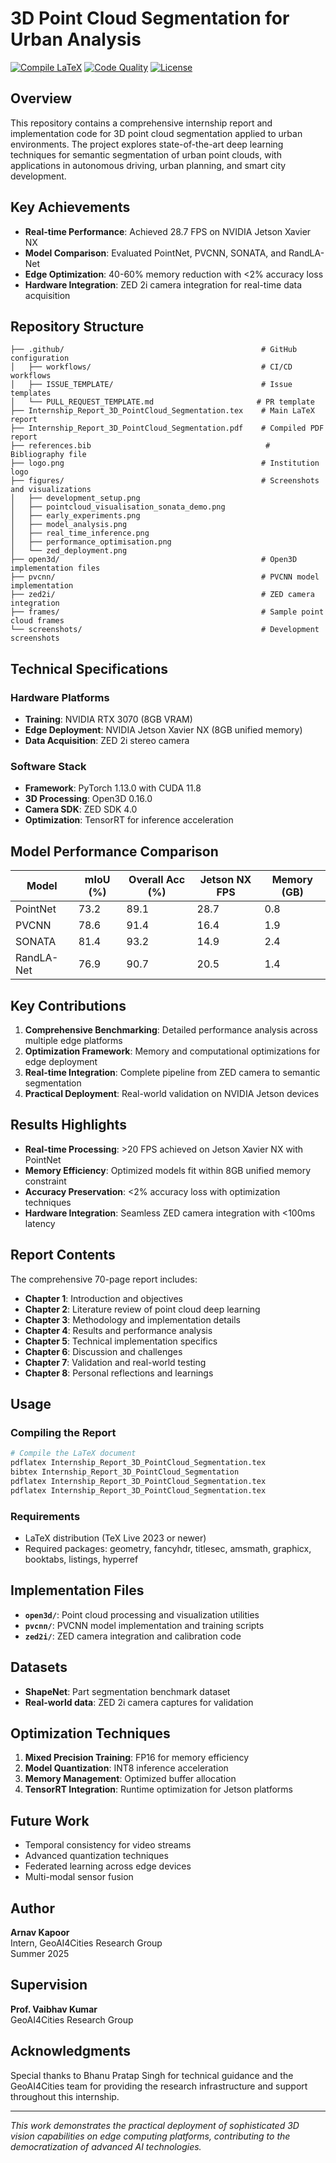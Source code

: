 # 3D Point Cloud Segmentation for Urban Analysis

[![Compile LaTeX](https://github.com/yourusername/geoai4cities/workflows/Compile%20LaTeX/badge.svg)](https://github.com/yourusername/geoai4cities/actions)
[![Code Quality](https://github.com/yourusername/geoai4cities/workflows/Code%20Quality/badge.svg)](https://github.com/yourusername/geoai4cities/actions)
[![License](https://img.shields.io/badge/license-MIT-blue.svg)](LICENSE)

## Overview

This repository contains a comprehensive internship report and implementation code for 3D point cloud segmentation applied to urban environments. The project explores state-of-the-art deep learning techniques for semantic segmentation of urban point clouds, with applications in autonomous driving, urban planning, and smart city development.

## Key Achievements

- **Real-time Performance**: Achieved 28.7 FPS on NVIDIA Jetson Xavier NX
- **Model Comparison**: Evaluated PointNet, PVCNN, SONATA, and RandLA-Net
- **Edge Optimization**: 40-60% memory reduction with <2% accuracy loss
- **Hardware Integration**: ZED 2i camera integration for real-time data acquisition

## Repository Structure

```
├── .github/                                            # GitHub configuration
│   ├── workflows/                                      # CI/CD workflows
│   ├── ISSUE_TEMPLATE/                                 # Issue templates
│   └── PULL_REQUEST_TEMPLATE.md                       # PR template
├── Internship_Report_3D_PointCloud_Segmentation.tex    # Main LaTeX report
├── Internship_Report_3D_PointCloud_Segmentation.pdf    # Compiled PDF report
├── references.bib                                       # Bibliography file
├── logo.png                                            # Institution logo
├── figures/                                            # Screenshots and visualizations
│   ├── development_setup.png
│   ├── pointcloud_visualisation_sonata_demo.png
│   ├── early_experiments.png
│   ├── model_analysis.png
│   ├── real_time_inference.png
│   ├── performance_optimisation.png
│   └── zed_deployment.png
├── open3d/                                             # Open3D implementation files
├── pvcnn/                                              # PVCNN model implementation
├── zed2i/                                              # ZED camera integration
├── frames/                                             # Sample point cloud frames
└── screenshots/                                        # Development screenshots
```

## Technical Specifications

### Hardware Platforms

- **Training**: NVIDIA RTX 3070 (8GB VRAM)
- **Edge Deployment**: NVIDIA Jetson Xavier NX (8GB unified memory)
- **Data Acquisition**: ZED 2i stereo camera

### Software Stack

- **Framework**: PyTorch 1.13.0 with CUDA 11.8
- **3D Processing**: Open3D 0.16.0
- **Camera SDK**: ZED SDK 4.0
- **Optimization**: TensorRT for inference acceleration

## Model Performance Comparison

| Model      | mIoU (%) | Overall Acc (%) | Jetson NX FPS | Memory (GB) |
| ---------- | -------- | --------------- | ------------- | ----------- |
| PointNet   | 73.2     | 89.1            | 28.7          | 0.8         |
| PVCNN      | 78.6     | 91.4            | 16.4          | 1.9         |
| SONATA     | 81.4     | 93.2            | 14.9          | 2.4         |
| RandLA-Net | 76.9     | 90.7            | 20.5          | 1.4         |

## Key Contributions

1. **Comprehensive Benchmarking**: Detailed performance analysis across multiple edge platforms
2. **Optimization Framework**: Memory and computational optimizations for edge deployment
3. **Real-time Integration**: Complete pipeline from ZED camera to semantic segmentation
4. **Practical Deployment**: Real-world validation on NVIDIA Jetson devices

## Results Highlights

- **Real-time Processing**: >20 FPS achieved on Jetson Xavier NX with PointNet
- **Memory Efficiency**: Optimized models fit within 8GB unified memory constraint
- **Accuracy Preservation**: <2% accuracy loss with optimization techniques
- **Hardware Integration**: Seamless ZED camera integration with <100ms latency

## Report Contents

The comprehensive 70-page report includes:

- **Chapter 1**: Introduction and objectives
- **Chapter 2**: Literature review of point cloud deep learning
- **Chapter 3**: Methodology and implementation details
- **Chapter 4**: Results and performance analysis
- **Chapter 5**: Technical implementation specifics
- **Chapter 6**: Discussion and challenges
- **Chapter 7**: Validation and real-world testing
- **Chapter 8**: Personal reflections and learnings

## Usage

### Compiling the Report

```bash
# Compile the LaTeX document
pdflatex Internship_Report_3D_PointCloud_Segmentation.tex
bibtex Internship_Report_3D_PointCloud_Segmentation
pdflatex Internship_Report_3D_PointCloud_Segmentation.tex
pdflatex Internship_Report_3D_PointCloud_Segmentation.tex
```

### Requirements

- LaTeX distribution (TeX Live 2023 or newer)
- Required packages: geometry, fancyhdr, titlesec, amsmath, graphicx, booktabs, listings, hyperref

## Implementation Files

- **`open3d/`**: Point cloud processing and visualization utilities
- **`pvcnn/`**: PVCNN model implementation and training scripts
- **`zed2i/`**: ZED camera integration and calibration code

## Datasets

- **ShapeNet**: Part segmentation benchmark dataset
- **Real-world data**: ZED 2i camera captures for validation

## Optimization Techniques

1. **Mixed Precision Training**: FP16 for memory efficiency
2. **Model Quantization**: INT8 inference acceleration
3. **Memory Management**: Optimized buffer allocation
4. **TensorRT Integration**: Runtime optimization for Jetson platforms

## Future Work

- Temporal consistency for video streams
- Advanced quantization techniques
- Federated learning across edge devices
- Multi-modal sensor fusion

## Author

**Arnav Kapoor**  
Intern, GeoAI4Cities Research Group  
Summer 2025

## Supervision

**Prof. Vaibhav Kumar**  
GeoAI4Cities Research Group

## Acknowledgments

Special thanks to Bhanu Pratap Singh for technical guidance and the GeoAI4Cities team for providing the research infrastructure and support throughout this internship.

---

_This work demonstrates the practical deployment of sophisticated 3D vision capabilities on edge computing platforms, contributing to the democratization of advanced AI technologies._
